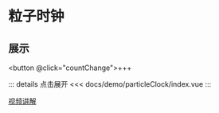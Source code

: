 # 粒子时钟

## 展示

<script setup>
import demo from "./index.vue"
import card from "./flipCard.vue"
import {ref} from 'vue'
const refCount = ref(0)
const countChange = ()=>{
    refCount.value+=1
}
</script>

<card :total="8" :current="refCount"></card>
<button @click="countChange">+++</button>
<demo ></demo>

::: details 点击展开
<<< docs/demo/particleClock/index.vue
:::

[视频讲解](https://www.douyin.com/video/7238231456416402748)
